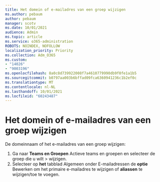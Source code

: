 ```yaml
---
title: Het domein of e-mailadres van een groep wijzigen
ms.author: pebaum
author: pebaum
manager: scotv
ms.date: 10/01/2021
audience: Admin
ms.topic: article
ms.service: o365-administration
ROBOTS: NOINDEX, NOFOLLOW
localization_priority: Priority
ms.collection: Adm_O365
ms.custom:
- "14026"
- "9003196"
ms.openlocfilehash: 8a0c8d739922008f7a4610779990db9f0fe1a1b5
ms.sourcegitcommit: b0797aa003b6bffad09fca6360941236c1b2ef0c
ms.translationtype: MT
ms.contentlocale: nl-NL
ms.lasthandoff: 10/01/2021
ms.locfileid: "60243487"
---
```

# <a name="change-the-domain-or-email-address-of-a-group"></a>Het domein of e-mailadres van een groep wijzigen

De domeinnaam of het e-mailadres van een groep wijzigen:

1. Ga naar **Teams en Groepen** Actieve teams en groepen en selecteer de groep die u wilt  >  wijzigen.
1. Selecteer op **het** tabblad Algemeen onder E-mailadressen de **optie** Bewerken om het primaire e-mailadres te wijzigen of **aliassen** te wijzigen/toe te voegen.